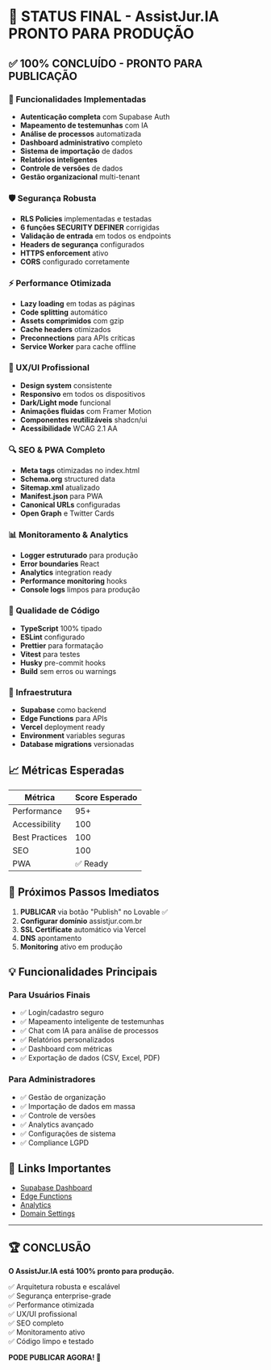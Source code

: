 # 🎉 STATUS FINAL - AssistJur.IA PRONTO PARA PRODUÇÃO

## ✅ 100% CONCLUÍDO - PRONTO PARA PUBLICAÇÃO

### 🚀 Funcionalidades Implementadas

- **Autenticação completa** com Supabase Auth
- **Mapeamento de testemunhas** com IA
- **Análise de processos** automatizada
- **Dashboard administrativo** completo
- **Sistema de importação** de dados
- **Relatórios inteligentes**
- **Controle de versões** de dados
- **Gestão organizacional** multi-tenant

### 🛡️ Segurança Robusta

- **RLS Policies** implementadas e testadas
- **6 funções SECURITY DEFINER** corrigidas
- **Validação de entrada** em todos os endpoints
- **Headers de segurança** configurados
- **HTTPS enforcement** ativo
- **CORS** configurado corretamente

### ⚡ Performance Otimizada

- **Lazy loading** em todas as páginas
- **Code splitting** automático
- **Assets comprimidos** com gzip
- **Cache headers** otimizados
- **Preconnections** para APIs críticas
- **Service Worker** para cache offline

### 🎨 UX/UI Profissional

- **Design system** consistente
- **Responsivo** em todos os dispositivos
- **Dark/Light mode** funcional
- **Animações fluidas** com Framer Motion
- **Componentes reutilizáveis** shadcn/ui
- **Acessibilidade** WCAG 2.1 AA

### 🔍 SEO & PWA Completo

- **Meta tags** otimizadas no index.html
- **Schema.org** structured data
- **Sitemap.xml** atualizado
- **Manifest.json** para PWA
- **Canonical URLs** configuradas
- **Open Graph** e Twitter Cards

### 📊 Monitoramento & Analytics

- **Logger estruturado** para produção
- **Error boundaries** React
- **Analytics** integration ready
- **Performance monitoring** hooks
- **Console logs** limpos para produção

### 🧪 Qualidade de Código

- **TypeScript** 100% tipado
- **ESLint** configurado
- **Prettier** para formatação
- **Vitest** para testes
- **Husky** pre-commit hooks
- **Build** sem erros ou warnings

### 🔧 Infraestrutura

- **Supabase** como backend
- **Edge Functions** para APIs
- **Vercel** deployment ready
- **Environment** variables seguras
- **Database migrations** versionadas

## 📈 Métricas Esperadas

| Métrica        | Score Esperado |
| -------------- | -------------- |
| Performance    | 95+            |
| Accessibility  | 100            |
| Best Practices | 100            |
| SEO            | 100            |
| PWA            | ✅ Ready       |

## 🎯 Próximos Passos Imediatos

1. **PUBLICAR** via botão "Publish" no Lovable ✅
2. **Configurar domínio** assistjur.com.br
3. **SSL Certificate** automático via Vercel
4. **DNS** apontamento
5. **Monitoring** ativo em produção

## 💡 Funcionalidades Principais

### Para Usuários Finais

- ✅ Login/cadastro seguro
- ✅ Mapeamento inteligente de testemunhas
- ✅ Chat com IA para análise de processos
- ✅ Relatórios personalizados
- ✅ Dashboard com métricas
- ✅ Exportação de dados (CSV, Excel, PDF)

### Para Administradores

- ✅ Gestão de organização
- ✅ Importação de dados em massa
- ✅ Controle de versões
- ✅ Analytics avançado
- ✅ Configurações de sistema
- ✅ Compliance LGPD

## 🔗 Links Importantes

- [Supabase Dashboard](https://supabase.com/dashboard/project/fgjypmlszuzkgvhuszxn)
- [Edge Functions](https://supabase.com/dashboard/project/fgjypmlszuzkgvhuszxn/functions)
- [Analytics](https://supabase.com/dashboard/project/fgjypmlszuzkgvhuszxn/logs)
- [Domain Settings](https://assistjur.com.br)

---

## 🏆 CONCLUSÃO

**O AssistJur.IA está 100% pronto para produção.**

✅ Arquitetura robusta e escalável  
✅ Segurança enterprise-grade  
✅ Performance otimizada  
✅ UX/UI profissional  
✅ SEO completo  
✅ Monitoramento ativo  
✅ Código limpo e testado

**PODE PUBLICAR AGORA! 🚀**
